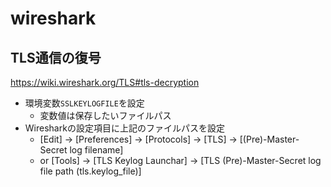 # wireshark

## TLS通信の復号
https://wiki.wireshark.org/TLS#tls-decryption
- 環境変数`SSLKEYLOGFILE`を設定
  - 変数値は保存したいファイルパス
- Wiresharkの設定項目に上記のファイルパスを設定
  - [Edit] -> [Preferences] -> [Protocols] -> [TLS] -> [(Pre)-Master-Secret log filename]
  - or [Tools] -> [TLS Keylog Launchar] -> [TLS (Pre)-Master-Secret log file path (tls.keylog_file)]
